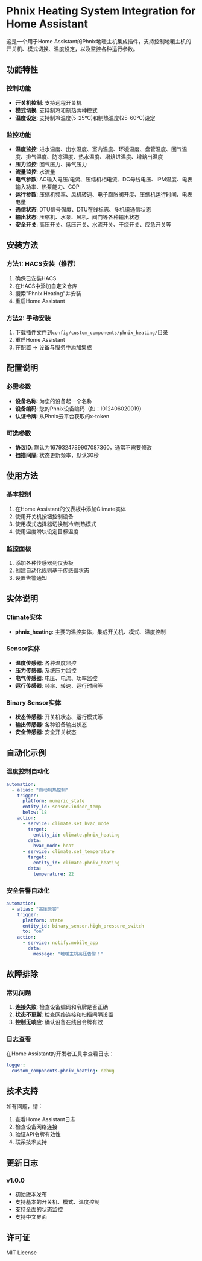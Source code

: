 # Phnix Heating System Integration for Home Assistant

这是一个用于Home Assistant的Phnix地暖主机集成插件，支持控制地暖主机的开关机、模式切换、温度设定，以及监控各种运行参数。

## 功能特性

### 控制功能
- **开关机控制**: 支持远程开关机
- **模式切换**: 支持制冷和制热两种模式
- **温度设定**: 支持制冷温度(5-25℃)和制热温度(25-60℃)设定

### 监控功能
- **温度监控**: 进水温度、出水温度、室内温度、环境温度、盘管温度、回气温度、排气温度、防冻温度、热水温度、增焓进温度、增焓出温度
- **压力监控**: 回气压力、排气压力
- **流量监控**: 水流量
- **电气参数**: AC输入电压/电流、压缩机相电流、DC母线电压、IPM温度、电表输入功率、热泵能力、COP
- **运行参数**: 压缩机频率、风机转速、电子膨胀阀开度、压缩机运行时间、电表电量
- **通信状态**: DTU信号强度、DTU在线标志、多机组通信状态
- **输出状态**: 压缩机、水泵、风机、阀门等各种输出状态
- **安全开关**: 高压开关、低压开关、水流开关、干烧开关、应急开关等

## 安装方法

### 方法1: HACS安装（推荐）
1. 确保已安装HACS
2. 在HACS中添加自定义仓库
3. 搜索"Phnix Heating"并安装
4. 重启Home Assistant

### 方法2: 手动安装
1. 下载插件文件到`config/custom_components/phnix_heating/`目录
2. 重启Home Assistant
3. 在配置 -> 设备与服务中添加集成

## 配置说明

### 必需参数
- **设备名称**: 为您的设备起一个名称
- **设备编码**: 您的Phnix设备编码（如：I012406020019）
- **认证令牌**: 从Phnix云平台获取的x-token

### 可选参数
- **协议ID**: 默认为1679324789907087360，通常不需要修改
- **扫描间隔**: 状态更新频率，默认30秒

## 使用方法

### 基本控制
1. 在Home Assistant的仪表板中添加Climate实体
2. 使用开关机按钮控制设备
3. 使用模式选择器切换制冷/制热模式
4. 使用温度滑块设定目标温度

### 监控面板
1. 添加各种传感器到仪表板
2. 创建自动化规则基于传感器状态
3. 设置告警通知

## 实体说明

### Climate实体
- **phnix_heating**: 主要的温控实体，集成开关机、模式、温度控制

### Sensor实体
- **温度传感器**: 各种温度监控
- **压力传感器**: 系统压力监控
- **电气传感器**: 电压、电流、功率监控
- **运行传感器**: 频率、转速、运行时间等

### Binary Sensor实体
- **状态传感器**: 开关机状态、运行模式等
- **输出传感器**: 各种设备输出状态
- **安全传感器**: 安全开关状态

## 自动化示例

### 温度控制自动化
```yaml
automation:
  - alias: "自动制热控制"
    trigger:
      platform: numeric_state
      entity_id: sensor.indoor_temp
      below: 18
    action:
      - service: climate.set_hvac_mode
        target:
          entity_id: climate.phnix_heating
        data:
          hvac_mode: heat
      - service: climate.set_temperature
        target:
          entity_id: climate.phnix_heating
        data:
          temperature: 22
```

### 安全告警自动化
```yaml
automation:
  - alias: "高压告警"
    trigger:
      platform: state
      entity_id: binary_sensor.high_pressure_switch
      to: "on"
    action:
      - service: notify.mobile_app
        data:
          message: "地暖主机高压告警！"
```

## 故障排除

### 常见问题
1. **连接失败**: 检查设备编码和令牌是否正确
2. **状态不更新**: 检查网络连接和扫描间隔设置
3. **控制无响应**: 确认设备在线且令牌有效

### 日志查看
在Home Assistant的开发者工具中查看日志：
```yaml
logger:
  custom_components.phnix_heating: debug
```

## 技术支持

如有问题，请：
1. 查看Home Assistant日志
2. 检查设备网络连接
3. 验证API令牌有效性
4. 联系技术支持

## 更新日志

### v1.0.0
- 初始版本发布
- 支持基本的开关机、模式、温度控制
- 支持全面的状态监控
- 支持中文界面

## 许可证

MIT License 